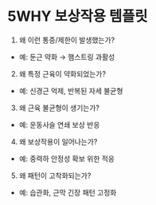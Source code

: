 # 5WHY 보상작용 템플릿

1. 왜 이런 통증/제한이 발생했는가?
- 예: 둔근 약화 → 햄스트링 과활성

2. 왜 특정 근육이 약화되었는가?
- 예: 신경근 억제, 반복된 자세 불균형

3. 왜 근육 불균형이 생기는가?
- 예: 운동사슬 연쇄 보상 반응

4. 왜 보상작용이 일어나는가?
- 예: 중력하 안정성 확보 위한 적응

5. 왜 패턴이 고착화되는가?
- 예: 습관화, 근막 긴장 패턴 고정화
